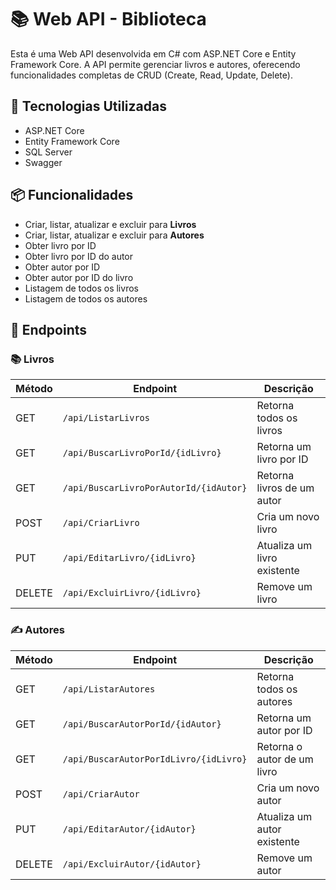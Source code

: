 # 📚 Web API - Biblioteca

Esta é uma Web API desenvolvida em C# com ASP.NET Core e Entity Framework Core. A API permite gerenciar livros e autores, oferecendo funcionalidades completas de CRUD (Create, Read, Update, Delete).

## 🚀 Tecnologias Utilizadas

- ASP.NET Core
- Entity Framework Core
- SQL Server
- Swagger

## 📦 Funcionalidades

- Criar, listar, atualizar e excluir para **Livros**
- Criar, listar, atualizar e excluir para **Autores**
- Obter livro por ID
- Obter livro por ID do autor
- Obter autor por ID
- Obter autor por ID do livro
- Listagem de todos os livros
- Listagem de todos os autores

## 📁 Endpoints

### 📚 Livros

| Método | Endpoint                                  | Descrição                         |
|--------|-------------------------------------------|-----------------------------------|
| GET    | `/api/ListarLivros`                       | Retorna todos os livros           |
| GET    | `/api/BuscarLivroPorId/{idLivro}`         | Retorna um livro por ID           |
| GET    | `/api/BuscarLivroPorAutorId/{idAutor}`    | Retorna livros de um autor        |
| POST   | `/api/CriarLivro`                         | Cria um novo livro                |
| PUT    | `/api/EditarLivro/{idLivro}`              | Atualiza um livro existente       |
| DELETE | `/api/ExcluirLivro/{idLivro}`             | Remove um livro                   |

### ✍️ Autores

| Método | Endpoint                                      | Descrição                            |
|--------|-----------------------------------------------|----------------------------------------|
| GET    | `/api/ListarAutores`                          | Retorna todos os autores               |
| GET    | `/api/BuscarAutorPorId/{idAutor}`             | Retorna um autor por ID                |
| GET    | `/api/BuscarAutorPorIdLivro/{idLivro}`        | Retorna o autor de um livro            |
| POST   | `/api/CriarAutor`                             | Cria um novo autor                     |
| PUT    | `/api/EditarAutor/{idAutor}`                  | Atualiza um autor existente            |
| DELETE | `/api/ExcluirAutor/{idAutor}`                 | Remove um autor                        |

